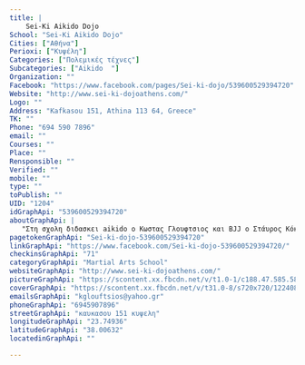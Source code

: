 ```yaml
---
title: |
    Sei-Ki Aikido Dojo
School: "Sei-Ki Aikido Dojo"
Cities: ["Αθήνα"]
Perioxi: ["Κυψέλη"]
Categories: ["Πολεμικές τέχνες"]
Subcategories: ["Aikido  "]
Organization: ""
Facebook: "https://www.facebook.com/pages/Sei-ki-dojo/539600529394720"
Website: "http://www.sei-ki-dojoathens.com/"
Logo: ""
Address: "Kafkasou 151, Athina 113 64, Greece"
TK: ""
Phone: "694 590 7896"
email: ""
Courses: ""
Place: ""
Rensponsible: ""
Verified: ""
mobile: ""
type: ""
toPublish: ""
UID: "1204"
idGraphApi: "539600529394720"
aboutGraphApi: | 
   "Στη σχολη διδασκει aikido o Κωστας Γλουφτσιος και ΒJJ o Στάυρος Κόκκινος"
pagetokenGraphApi: "Sei-ki-dojo-539600529394720"
linkGraphApi: "https://www.facebook.com/Sei-ki-dojo-539600529394720/"
checkinsGraphApi: "71"
categoryGraphApi: "Martial Arts School"
websiteGraphApi: "http://www.sei-ki-dojoathens.com/"
pictureGraphApi: "https://scontent.xx.fbcdn.net/v/t1.0-1/c188.47.585.585/s50x50/579029_539600679394705_414887770_n.jpg?oh=d408131a147008ea774e390d5ce26a71&amp;oe=5B4CA221"
coverGraphApi: "https://scontent.xx.fbcdn.net/v/t31.0-8/s720x720/12240866_999851106702991_7787249735164101772_o.jpg?oh=62b840812d4b8e29756c310fc7475684&amp;oe=5B09FD0D"
emailsGraphApi: "kglouftsios@yahoo.gr"
phoneGraphApi: "6945907896"
streetGraphApi: "καυκασου 151 κυψελη"
longitudeGraphApi: "23.74936"
latitudeGraphApi: "38.00632"
locatedinGraphApi: ""

---
```




